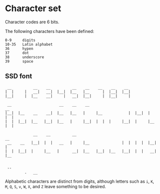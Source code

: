 Character set
=============

Character codes are 6 bits.

The following characters have been defined:

    0-9     digits
    10-35   Latin alphabet
    36      hypen
    37      dot
    38      underscore
    39      space

SSD font
--------

     __          __    __          __    __    __    __    __
    |  |     |   __|   __|  |__|  |__   |__      |  |__|  |__|
    |__|     |  |__    __|     |   __|  |__|     |  |__|     |

     __                      __    __    __                                  __
    |__|  |__    __    __|  |__   |__   |     |__            |  |__|  |     |  | 
    |  |  |__|  |__   |__|  |__   |     |__|  |  |  |     |__|  |     |__   |  |

                 __    __          __                                        __
     __    __   |__|  |  |   __   |     |__               |  |  |  |  |__|     |
    |  |  |__|  |     |__   |      __|  |__   |__|  |__   |__|  |  |   __|  |__


     --
             .   __

Alphabetic characters are distinct from digits, although letters such as
`i`, `K`, `M`, `Q`, `S`, `v`, `W`, `X`, and `Z` leave something to be desired.
  